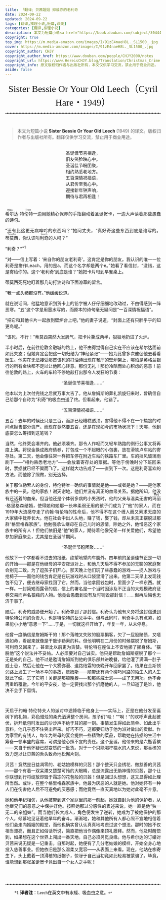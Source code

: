 ```yaml
---
title: 「翻译」贝茜姐姐 抑或你的老利奇
date: 2024-09-22
updated: 2024-09-22
tags: [翻译,推理小说,短篇,欧美]
categories: [翻译,推理小说]
description: 本文为短篇小说<a href="https://book.douban.com/subject/30444329/"><b> Sister Bessie Or Your Old Leech </b></a> (1949) 的译文。
copyright: true
top_img: https://m.media-amazon.com/images/I/91zE4naeH8L._SL1500_.jpg
cover: https://m.media-amazon.com/images/I/91zE4naeH8L._SL1500_.jpg
copyright_author: CHJY
copyright_author_href: https://www.douban.com/people/CHJY2000/notes
copyright_url: https://www.HereisCHJY.blog/Translation/Christmas_Crime
copyright_info: 原文版权归作者与出版社所有，本文仅供学习交流，禁止用于商业用途。
aside: false
---
```

<html>
    <head>
        <style>
            @import url('https://fonts.googleapis.com/css2?family=Kalam:wght@300;400;700&display=swap');
            p {
                text-align:justify;
            }
            .poem {
                text-align:center;
                font-family: "STSong";
            }
            .pextra {
                font-family: "STSong";
                font-size:14px;
                color: Black;
                padding-left:30px;
            }
            p a {
                text-decoration: none;
                text-decoration-line: none;
                text-decoration-color: none;
                text-decoration-style: none;
            }
            center {
                font-size: 30PX;
                font-style: bold;
                font-family: 'Kalam', serif;
            }
            hr {
                border: none; /* 移除默认的边框样式 */
                border-top: 2.5px dashed #E3E3E3; /* 设置上边框为1像素的虚线，颜色为黑色 */
            }
            .tooltip {
                position: relative;
                display: inline-block;
            }
            .tooltip .tooltiptext {
                visibility: hidden;
                min-width:320PX;
                max-width: 500px;
                background-color: #17242C;
                color: #fff;
                font-family: "STSong";
                text-align: center;
                font-size: 13px;
                border-radius: 10px;
                padding: 5px 15px;
                position: absolute;
                z-index: 3;
                bottom: 100%;
                left: 50%;
                transform: translateX(-50%); /* 使用transform来居中 */
                opacity: 0.5;
                transition: opacity 0.3s;
            }
            .tooltip .tooltiptext::after {
                content: " ";
                position: absolute;
                top: 100%;
                left: 50%;
                margin-left: 0px;
                border-width: 5px;
                border-style: solid;
                border-color: #17242C transparent transparent transparent;
                transform: translateX(-50%);
            }
            .tooltip:hover .tooltiptext {
                visibility: visible;
                opacity: 0.9;
            }
            @media screen and (max-width: 1000px) {
            .tooltip .tooltiptext {
                display: none;
            }
            .tooltip .tooltiptext::after {
                display: none;
            }    
        </style>
    </head>
<body>


<center> Sister Bessie Or Your Old Leech（Cyril Hare・1949）</center>

<HR>

<BR>

> 本文为短篇小说<a href="https://book.douban.com/subject/30444329/"><b> Sister Bessie Or Your Old Leech </b></a> (1949) 的译文。版权归作者与出版社所有。翻译仅供学习交流，禁止用于商业用途。

<BR>

<div class="poem">圣诞佳节喜相逢，<BR>
旧友笑脸映心中。<BR>
圣诞佳节盼团聚，<BR>
相约熟悉老地方。<BR>
五百深情祝福语，<BR>
从君传至我心中。<BR>
迎接新年钟声响，<BR>
期待与君再相逢！<BR>
</div>

<BR>

<ruby>希尔达·特伦特<rt>Hilda Trent</rt></ruby>一边用她精心保养的手指翻动着圣诞贺卡，一边大声读着那些愚蠢的诗句。

“还有比这更无病呻吟的东西吗？”她问丈夫，“真好奇这些东西到底是谁写的。<ruby>蒂莫西<rt>Timothy</rt></ruby>，你认识叫<ruby>利奇<rt>Leech</rt></ruby>的人吗？”

“利奇？”<a href="#footnote1" id="context1" class="tooltip"><sup>*1</sup><span class="tooltiptext">Leech在英文中有水蛭、吸血虫之意</span></a>

“对——信上写着：‘来自你的朋友老利奇’。这肯定是你的朋友。我认识的唯一一位利奇是拼作Leach，用的是a，而这个名字却是两个e。”她看了看信封，“没错，这是寄给你的。这个‘老利奇’到底是谁？”她把卡片甩到早餐桌上。

蒂莫西死死地盯着那几句打油诗和下面潦草的留言。

“我一点头绪都没有。”他缓缓说道。

就在说话间，他猛地意识到贺卡上的铅字被人仔仔细细地改动过，不由得感到一阵恶寒。“五”这个字是用墨水写的，而原本的诗句毫无疑问是“一百深情祝福语”。

“把它和其他卡片一起放到壁炉台上吧，”他的妻子说道，“封面上还有只胖乎乎的知更鸟呢。”

“该死，不行！”蒂莫西突然大发脾气，把卡片撕成两半，狠狠地扔进了火炉。

半小时后，在前往伦敦金融城的路上，他不由得觉得自己实在不应该在希尔达面前如此失态；但她肯定会把这一切归结为“神经紧张”——她为此曾多次催促他去看看医生。他实在无法接受那首该死的打油诗出现在餐厅的壁炉架上，哪怕是英格兰银行的所有金块都不足以让他回心转意。那份无礼！那份冷酷而处心积虑的恶意！前往伦敦的路上，火车的车轮不停地敲打出那令人发狂的节奏：

<div class="poem">“圣诞佳节喜相逢……”</div>

他本以为上次付完钱之后就万事大吉了。他从詹姆斯的葬礼凯旋归来时，曾确信自己给那个自称为“利奇”的吸血虫送了终。但看起来，他错了。

<div class="poem">“五百深情祝福语……”</div>

五百！去年的时候还只是三百，而那已经糟糕透顶，害得他不得不在一个尴尬的时间点抛售部分资产。而现在竟然要五百，还是在现如今的市场状况下！天哪，他到底要怎么筹措到这笔钱？

当然，他终究会凑齐的。他必须凑齐。那令人作呕而又轻车熟路的例行公事又将再度上演。将现金换成政府债券，打包成一个不起眼的小包裹，放在滑铁卢车站的寄存处。第二天，他会像往常一样把车停在附近车站的铁路车厂里。车的挡风玻璃雨刷下——“<span style="font-family: 'STSong';">相约熟悉老地方</span>”——会放着寄存处的票据。等他于傍晚时分下班回来时，票据就已经不翼而飞了。这样就大功告成了——直到下一次。这是利奇喜欢的方法，而他除了照做，别无选择。

关于那位勒索人的身份，特伦特唯一确信的事情就是他——或者是她？——是他家族中的一员。他的家族！谢天谢地，他们并没有真正的血缘关系。据他所知，他没有还活着的血亲。但当他还是个体弱多病的小男孩时，他的父亲与温柔无害的<ruby>玛丽<rt>Mary</rt></ruby>·<ruby>格里格森<rt>Grigson</rt></ruby>结婚，使得她和她那一长串柔弱无用的孩子们成为了“他”的家人。而在1919年大流感夺走了约翰·特伦特的性命后，他不得不在这个缠人而又索求无度的大家族中抚养长大。他在社会中出人头地，赚了钱，娶了钱，却从未真正摆脱过那群“格里格森家族”。他勉强承认继母在自己儿时的恩情，除她之外，他憎恶这个家族中的所有人！但他们依旧是“他”的家人，期待着他像兄弟一样关爱他们，希望他参加家庭聚会，尤其是在圣诞节期间。

<div class="poem">“圣诞佳节盼团聚……”</div>

他放下一个字都看不进去的报纸，绝望地望向车窗外。四年前的圣诞佳节正是一切的开始——那是在他继母的平安夜派对上，和他几天后不得不参加的无聊的家庭聚会别无二致。为了逗孩子们开心，那天晚上他们玩了些愚蠢的游戏——捉人游戏与抢椅子——而他的钱包肯定是在玩游戏时从口袋里滑了出来。他第二天早上发现钱包不见了，便去继母家找回了它。然而，当他拿回钱包时，里面少了一样东西。就一样。一封简短而露骨的信，信上的署名是一个当时因涉及不正当的大规模政府证券交易而声名狼藉的人物。他竟会愚蠢到没有及时销毁那封信！……但再后悔也无济于事了。

随后，利奇的威胁便开始了。利奇拿到了那封信。利奇认为他有义务将这封信送到特伦特公司的负责人，也是特伦特的岳父手中。但与此同时，利奇手头有点紧，如果能小小地“意思一下”……于是，一切就这样开始了，年复一年，从未停息。

他曾一度确信是詹姆斯干的！那个落魄又失败的股票掮客，欠了一屁股赌债，又嗜酒如命，看起来就像是干敲诈勒索的料。但他明明在二月份的时候摆脱了詹姆斯，可利奇又回来了，甚至比以前更为贪婪。特伦特在座位上不安地挪了挪身体。“摆脱他”这个说法并不妥帖。人必须要对自己诚实。他只是帮助詹姆斯摆脱了那个一无是处的自己。他不过是邀请詹姆斯到他的俱乐部共进晚餐，给他灌了满满一肚子威士忌，然后让他在一个大雾弥漫、道路结霜的夜晚开车回家罢了。结果在金斯顿旁路上发生了一场不幸的事故，詹姆斯——顺带还有两个碰巧同路的陌生人的人生就此了结。忘了它吧！关键是那顿晚餐——和那些威士忌——成了无用功。他不会再重蹈覆辙。今年的平安夜，他一定要找出那个折磨他的人。一旦知道了是谁，他决不会手下留情。

<BR>

天启于约翰·特伦特夫人的派对中途降临于他身上——实际上，正是在他分发圣诞树下的礼物，彩色蜡烛的柔光洒满整个房间，孩子们“哇！”“啊！”的欢呼声此起彼伏，拆开纸包时发出的沙沙声不绝于耳的那一刻。事情发生得如此简单、如此出乎意料，他几乎忍不住笑出声来。好巧不巧，这都要归功于他为派对做出的贡献。作为家里的有钱人，每年为继母的宴会提供一些精致的菜品，帮助她在拮据的生活中筹备一顿丰盛的宴席，可谓是他心照不宣的责任。这个圣诞，他带来的是六瓶香槟——来自于他怀疑已然变质的一批货。对于一个只能喝柠檬水的人来说，那香槟的效力足以让贝茜的舌头致命地松懈片刻。

贝茜！竟然是日益凋零的、老姑娘模样的贝茜！那个整天只会绣花、做慈善的贝茜——那个有着一双呆滞又楚楚可怜的大眼睛，总是流露出无助神情的贝茜，那个让你联想到行将绽放却毁于霜冻的花苞般的贝茜！但是回过头想想，这又显得如此理所当然。或许，在整个格里格森家族中，他最为厌恶的人就是她。他对她怀有一种人们在伤害他人后不可避免的厌恶感；而他竟然一直天真地以为她对此毫不介意。

她和他年纪相仿，从他被带到这个家庭里的那一刻起，她就自封为他的保护者，从他继兄们的恶意之中保护好他。按照她那过分感性的表述来说，她一直是他“独一无二的亲姐妹”。而当他们长大成人，角色便发生了逆转，她成为了被他保护的那个人，倾慕地见证着他早年的奋斗。渐渐地，她和其他所有人都心照不宣地相信着他们会走向婚姻的殿堂，而他也确实曾认认真真地考虑过这个想法。那时的她不仅相当漂亮，而且正如俗话所说，简直把他当作偶像来顶礼膜拜。然而，他及时醒悟到，如果想在这个世界上闯出一番天地，自己必须另觅良缘。他与希尔达的订婚对贝茜来说无疑是一记重击。自那时起，她便有了几分老姑娘的模样，开始全身心地投入慈善事业。但她依旧是那么温柔又宽容——从表面上来看。现在，他站在槲寄生下，头上戴着一顶滑稽的纸帽子，惊讶于自己当初竟如此轻易被蒙骗了。毕竟，谁能想到那张圣诞贺卡竟出自一个女人之手呢！


<br>
<br>

<hr>

<div class="pextra">
    <p id="footnote1">*1 <b>译者注</b>：Leech在英文中有水蛭、吸血虫之意。<a href="#context1">↩</a><p>
</div>

